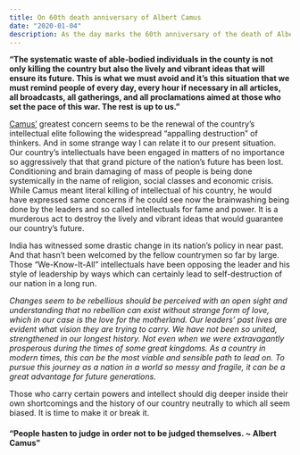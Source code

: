 ```yaml
---
title: On 60th death anniversary of Albert Camus
date: "2020-01-04"
description: As the day marks the 60th anniversary of the death of Albert Camus, his wartime letter and its relevance in today's indian subcontinent situation can be worth comparing.
---
```


**“The systematic waste of able-bodied individuals in the county is not only killing the country but also the lively and vibrant ideas that will ensure its future. This is what we must avoid and it’s this situation that we must remind people of every day, every hour if necessary in all articles, all broadcasts, all gatherings, and all proclamations aimed at those who set the pace of this war. The rest is up to us.”**</br>

[Camus’](https://en.wikipedia.org/wiki/Albert_Camus) greatest concern seems to be the renewal of the country’s intellectual elite following the widespread “appalling destruction” of thinkers. And in some strange way I can relate it to our present situation. Our country’s intellectuals have been engaged in matters of no importance so aggressively that that grand picture of the nation’s future has been lost. Conditioning and brain damaging of mass of people is being done systemically in the name of religion, social classes and economic crisis. While Camus meant literal killing of intellectual of his country, he would have expressed same concerns if he could see now the brainwashing being done by the leaders and so called intellectuals for fame and power. It is a murderous act to destroy the lively and vibrant ideas that would guarantee our country’s future. </br>

India has witnessed some drastic change in its nation’s policy in near past. And that hasn’t been welcomed by the fellow countrymen so far by large. Those “We-Know-It-All” intellectuals have been opposing the leader and his style of leadership by ways which can certainly lead to self-destruction of our nation in a long run. </br>

_Changes seem to be rebellious should be perceived with an open sight and understanding that no rebellion can exist without strange form of love, which in our case is the love for the motherland. Our leaders’ past lives are evident what vision they are trying to carry. We have not been so united, strengthened in our longest history. Not even when we were extravagantly prosperous during the times of some great kingdoms. As a country in modern times, this can be the most viable and sensible path to lead on. To pursue this journey as a nation in a world so messy and fragile, it can be a great advantage for future generations._ </br>

Those who carry certain powers and intellect should dig deeper inside their own shortcomings and the history of our country neutrally to which all seem biased. It is time to make it or break it. </br>

#### “People hasten to judge in order not to be judged themselves. ~ Albert Camus” </br>
